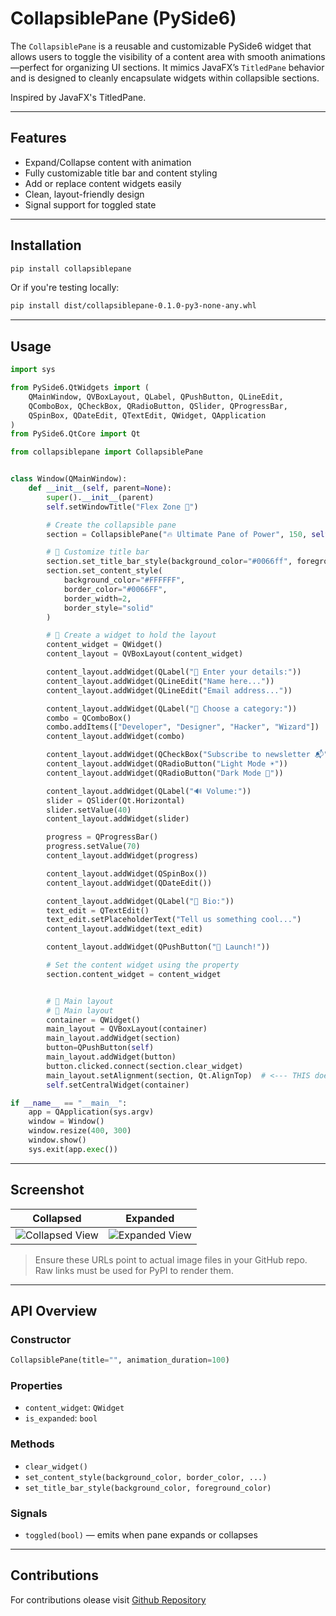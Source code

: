 # CollapsiblePane (PySide6)

The `CollapsiblePane` is a reusable and customizable PySide6 widget that allows users to toggle the visibility of a content area with smooth animations—perfect for organizing UI sections. It mimics JavaFX’s `TitledPane` behavior and is designed to cleanly encapsulate widgets within collapsible sections.

Inspired by JavaFX's TitledPane.

---

## Features

- Expand/Collapse content with animation
- Fully customizable title bar and content styling
- Add or replace content widgets easily
- Clean, layout-friendly design
- Signal support for toggled state

---

## Installation

```bash
pip install collapsiblepane
```

Or if you're testing locally:

```bash
pip install dist/collapsiblepane-0.1.0-py3-none-any.whl
```

---

## Usage

```python
import sys

from PySide6.QtWidgets import (
    QMainWindow, QVBoxLayout, QLabel, QPushButton, QLineEdit,
    QComboBox, QCheckBox, QRadioButton, QSlider, QProgressBar,
    QSpinBox, QDateEdit, QTextEdit, QWidget, QApplication
)
from PySide6.QtCore import Qt

from collapsiblepane import CollapsiblePane


class Window(QMainWindow):
    def __init__(self, parent=None):
        super().__init__(parent)
        self.setWindowTitle("Flex Zone 🧩")

        # Create the collapsible pane
        section = CollapsiblePane("🔥 Ultimate Pane of Power", 150, self)

        # 🎨 Customize title bar
        section.set_title_bar_style(background_color="#0066ff", foreground_color="#FFFFFF")
        section.set_content_style(
            background_color="#FFFFFF",
            border_color="#0066FF",
            border_width=2,
            border_style="solid"
        )

        # 💎 Create a widget to hold the layout
        content_widget = QWidget()
        content_layout = QVBoxLayout(content_widget)

        content_layout.addWidget(QLabel("📝 Enter your details:"))
        content_layout.addWidget(QLineEdit("Name here..."))
        content_layout.addWidget(QLineEdit("Email address..."))

        content_layout.addWidget(QLabel("🔽 Choose a category:"))
        combo = QComboBox()
        combo.addItems(["Developer", "Designer", "Hacker", "Wizard"])
        content_layout.addWidget(combo)

        content_layout.addWidget(QCheckBox("Subscribe to newsletter 📬"))
        content_layout.addWidget(QRadioButton("Light Mode ☀️"))
        content_layout.addWidget(QRadioButton("Dark Mode 🌙"))

        content_layout.addWidget(QLabel("🔊 Volume:"))
        slider = QSlider(Qt.Horizontal)
        slider.setValue(40)
        content_layout.addWidget(slider)

        progress = QProgressBar()
        progress.setValue(70)
        content_layout.addWidget(progress)

        content_layout.addWidget(QSpinBox())
        content_layout.addWidget(QDateEdit())

        content_layout.addWidget(QLabel("🧾 Bio:"))
        text_edit = QTextEdit()
        text_edit.setPlaceholderText("Tell us something cool...")
        content_layout.addWidget(text_edit)

        content_layout.addWidget(QPushButton("🚀 Launch!"))

        # Set the content widget using the property
        section.content_widget = content_widget


        # 🌟 Main layout
        # 🌟 Main layout
        container = QWidget()
        main_layout = QVBoxLayout(container)
        main_layout.addWidget(section)
        button=QPushButton(self)
        main_layout.addWidget(button)
        button.clicked.connect(section.clear_widget)
        main_layout.setAlignment(section, Qt.AlignTop)  # <--- THIS does the magic
        self.setCentralWidget(container)

if __name__ == "__main__":
    app = QApplication(sys.argv)
    window = Window()
    window.resize(400, 300)
    window.show()
    sys.exit(app.exec())
```

---

## Screenshot

| Collapsed | Expanded |
| --------- | -------- |
|![Collapsed View](https://raw.githubusercontent.com/mjk22071998/CollapsiblePane/refs/heads/main/screenshot/expanded.PNG)|![Expanded View](https://raw.githubusercontent.com/mjk22071998/CollapsiblePane/refs/heads/main/screenshot/expanded.PNG)|

> Ensure these URLs point to actual image files in your GitHub repo. Raw links must be used for PyPI to render them.

---

## API Overview

### Constructor

```python
CollapsiblePane(title="", animation_duration=100)
```

### Properties

- `content_widget`: `QWidget`
- `is_expanded`: `bool`

### Methods

- `clear_widget()`
- `set_content_style(background_color, border_color, ...)`
- `set_title_bar_style(background_color, foreground_color)`

### Signals

- `toggled(bool)` — emits when pane expands or collapses

---

## Contributions
For contributions olease visit [Github Repository](https://github.com/mjk22071998/CollapsiblePane)

